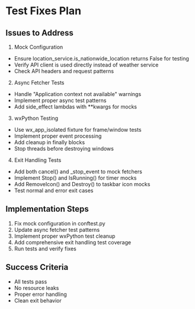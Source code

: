 # Test Fixes Plan

## Issues to Address
1. Mock Configuration
- Ensure location_service.is_nationwide_location returns False for testing
- Verify API client is used directly instead of weather service
- Check API headers and request patterns

2. Async Fetcher Tests
- Handle "Application context not available" warnings
- Implement proper async test patterns
- Add side_effect lambdas with **kwargs for mocks

3. wxPython Testing
- Use wx_app_isolated fixture for frame/window tests
- Implement proper event processing
- Add cleanup in finally blocks
- Stop threads before destroying windows

4. Exit Handling Tests
- Add both cancel() and _stop_event to mock fetchers
- Implement Stop() and IsRunning() for timer mocks
- Add RemoveIcon() and Destroy() to taskbar icon mocks
- Test normal and error exit cases

## Implementation Steps
1. Fix mock configuration in conftest.py
2. Update async fetcher test patterns
3. Implement proper wxPython test cleanup
4. Add comprehensive exit handling test coverage
5. Run tests and verify fixes

## Success Criteria
- All tests pass
- No resource leaks
- Proper error handling
- Clean exit behavior